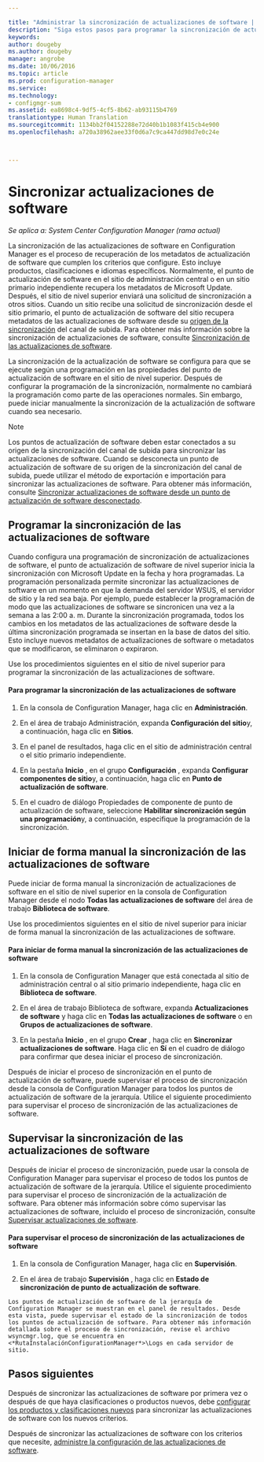 ```yaml
---

title: "Administrar la sincronización de actualizaciones de software | Configuration Manager"
description: "Siga estos pasos para programar la sincronización de actualizaciones de software, iniciar la sincronización de actualizaciones de software de forma manual y supervisar la sincronización de actualizaciones de software."
keywords: 
author: dougeby
ms.author: dougeby
manager: angrobe
ms.date: 10/06/2016
ms.topic: article
ms.prod: configuration-manager
ms.service: 
ms.technology:
- configmgr-sum
ms.assetid: ea8698c4-9df5-4cf5-8b62-ab93115b4769
translationtype: Human Translation
ms.sourcegitcommit: 1134bb2f04152288e72d40b1b1083f415cb4e900
ms.openlocfilehash: a720a38962aee33f0d6a7c9ca447dd98d7e0c24e



---
```


#  <a name="a-namebkmksumsynca-synchronize-software-updates"></a><a name="BKMK_SUMSync"></a> Sincronizar actualizaciones de software

*Se aplica a: System Center Configuration Manager (rama actual)*

 La sincronización de las actualizaciones de software en Configuration Manager es el proceso de recuperación de los metadatos de actualización de software que cumplen los criterios que configure. Esto incluye productos, clasificaciones e idiomas específicos. Normalmente, el punto de actualización de software en el sitio de administración central o en un sitio primario independiente recupera los metadatos de Microsoft Update. Después, el sitio de nivel superior enviará una solicitud de sincronización a otros sitios. Cuando un sitio recibe una solicitud de sincronización desde el sitio primario, el punto de actualización de software del sitio recupera metadatos de las actualizaciones de software desde su [origen de la sincronización](../plan-design/plan-for-software-updates.md#BKMK_SyncSource) del canal de subida. Para obtener más información sobre la sincronización de actualizaciones de software, consulte [Sincronización de las actualizaciones de software](../understand/software-updates-introduction.md#BKMK_Synchronization).

La sincronización de la actualización de software se configura para que se ejecute según una programación en las propiedades del punto de actualización de software en el sitio de nivel superior. Después de configurar la programación de la sincronización, normalmente no cambiará la programación como parte de las operaciones normales. Sin embargo, puede iniciar manualmente la sincronización de la actualización de software cuando sea necesario.

  > [!NOTE]  
  >  Los puntos de actualización de software deben estar conectados a su origen de la sincronización del canal de subida para sincronizar las actualizaciones de software. Cuando se desconecta un punto de actualización de software de su origen de la sincronización del canal de subida, puede utilizar el método de exportación e importación para sincronizar las actualizaciones de software. Para obtener más información, consulte [Sincronizar actualizaciones de software desde un punto de actualización de software desconectado](synchronize-software-updates-disconnected.md).  

## <a name="schedule-software-updates-synchronization"></a>Programar la sincronización de las actualizaciones de software
Cuando configura una programación de sincronización de actualizaciones de software, el punto de actualización de software de nivel superior inicia la sincronización con Microsoft Update en la fecha y hora programadas. La programación personalizada permite sincronizar las actualizaciones de software en un momento en que la demanda del servidor WSUS, el servidor de sitio y la red sea baja. Por ejemplo, puede establecer la programación de modo que las actualizaciones de software se sincronicen una vez a la semana a las 2:00 a. m. Durante la sincronización programada, todos los cambios en los metadatos de las actualizaciones de software desde la última sincronización programada se insertan en la base de datos del sitio. Esto incluye nuevos metadatos de actualizaciones de software o metadatos que se modificaron, se eliminaron o expiraron.

Use los procedimientos siguientes en el sitio de nivel superior para programar la sincronización de las actualizaciones de software.  

#### <a name="to-schedule-software-updates-synchronization"></a>Para programar la sincronización de las actualizaciones de software  

  1.  En la consola de Configuration Manager, haga clic en **Administración**.  

  2.  En el área de trabajo Administración, expanda **Configuración del sitio**y, a continuación, haga clic en **Sitios**.  

  3.  En el panel de resultados, haga clic en el sitio de administración central o el sitio primario independiente.  

  4.  En la pestaña **Inicio** , en el grupo **Configuración** , expanda **Configurar componentes de sitio**y, a continuación, haga clic en **Punto de actualización de software**.  

  5.  En el cuadro de diálogo Propiedades de componente de punto de actualización de software, seleccione **Habilitar sincronización según una programación**y, a continuación, especifique la programación de la sincronización.  

## <a name="manually-start-software-updates-synchronization"></a>Iniciar de forma manual la sincronización de las actualizaciones de software
Puede iniciar de forma manual la sincronización de actualizaciones de software en el sitio de nivel superior en la consola de Configuration Manager desde el nodo **Todas las actualizaciones de software** del área de trabajo **Biblioteca de software**.  

Use los procedimientos siguientes en el sitio de nivel superior para iniciar de forma manual la sincronización de las actualizaciones de software.  

#### <a name="to-manually-start-software-updates-synchronization"></a>Para iniciar de forma manual la sincronización de las actualizaciones de software  

  1.  En la consola de Configuration Manager que está conectada al sitio de administración central o al sitio primario independiente, haga clic en **Biblioteca de software**.  

  2.  En el área de trabajo Biblioteca de software, expanda **Actualizaciones de software** y haga clic en **Todas las actualizaciones de software** o en **Grupos de actualizaciones de software**.  

  3.  En la pestaña **Inicio** , en el grupo **Crear** , haga clic en **Sincronizar actualizaciones de software**. Haga clic en **Sí** en el cuadro de diálogo para confirmar que desea iniciar el proceso de sincronización.  

   Después de iniciar el proceso de sincronización en el punto de actualización de software, puede supervisar el proceso de sincronización desde la consola de Configuration Manager para todos los puntos de actualización de software de la jerarquía. Utilice el siguiente procedimiento para supervisar el proceso de sincronización de las actualizaciones de software.  


## <a name="monitor-software-updates-synchronization"></a>Supervisar la sincronización de las actualizaciones de software
Después de iniciar el proceso de sincronización, puede usar la consola de Configuration Manager para supervisar el proceso de todos los puntos de actualización de software de la jerarquía. Utilice el siguiente procedimiento para supervisar el proceso de sincronización de la actualización de software. Para obtener más información sobre cómo supervisar las actualizaciones de software, incluido el proceso de sincronización, consulte [Supervisar actualizaciones de software](../deploy-use/monitor-software-updates.md).

#### <a name="to-monitor-the-software-updates-synchronization-process"></a>Para supervisar el proceso de sincronización de las actualizaciones de software  

  1.  En la consola de Configuration Manager, haga clic en **Supervisión**.  

  2.  En el área de trabajo **Supervisión** , haga clic en **Estado de sincronización de punto de actualización de software**.  

    Los puntos de actualización de software de la jerarquía de Configuration Manager se muestran en el panel de resultados. Desde esta vista, puede supervisar el estado de la sincronización de todos los puntos de actualización de software. Para obtener más información detallada sobre el proceso de sincronización, revise el archivo wsyncmgr.log, que se encuentra en <*RutaInstalaciónConfigurationManager*>\Logs en cada servidor de sitio.  

## <a name="next-steps"></a>Pasos siguientes
Después de sincronizar las actualizaciones de software por primera vez o después de que haya clasificaciones o productos nuevos, debe [configurar los productos y clasificaciones nuevos](configure-classifications-and-products.md) para sincronizar las actualizaciones de software con los nuevos criterios.

Después de sincronizar las actualizaciones de software con los criterios que necesite, [administre la configuración de las actualizaciones de software](manage-settings-for-software-updates.md).  



<!--HONumber=Nov16_HO1-->


